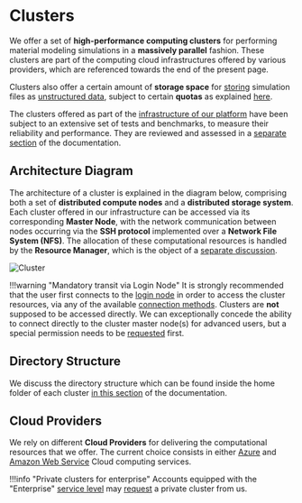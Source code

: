 # Clusters

We offer a set of **high-performance computing clusters** for performing material modeling simulations in a **massively parallel** fashion. These clusters are part of the computing cloud infrastructures offered by various providers, which are referenced towards the end of the present page.

Clusters also offer a certain amount of **storage space** for [storing](../storage.md) simulation files as [unstructured data](../../data-on-disk/overview.md), subject to certain **quotas** as explained [here](../../data-on-disk/quotas.md).

The clusters offered as part of the [infrastructure of our platform](../overview.md) have been subject to an extensive set of tests and benchmarks, to measure their reliability and performance. They are reviewed and assessed in a [separate section](../../benchmarks/overview.md) of the documentation.

## Architecture Diagram

The architecture of a cluster is explained in the diagram below, comprising both a set of **distributed compute nodes** and a **distributed storage system**. Each cluster offered in our infrastructure can be accessed via its corresponding **Master Node**, with the network communication between nodes occurring via the **SSH protocol** implemented over a **Network File System (NFS)**. The allocation of these computational resources is handled by the **Resource Manager**, which is the object of a [separate discussion](../resource/overview.md).

![Cluster](/images/Cluster.png "Cluster")

!!!warning "Mandatory transit via Login Node"
    It is strongly recommended that the user first connects to the [login node](../login/overview.md) in order to access the cluster resources, via any of the available [connection methods](../login/connections.md). Clusters are **not** supposed to be accessed directly. We can exceptionally concede the ability to connect directly to the cluster master node(s) for advanced users, but a special permission needs to be [requested](../../ui/support.md) first.

## Directory Structure 

We discuss the directory structure which can be found inside the home folder of each cluster [in this section](directories.md) of the documentation.

## Cloud Providers 

We rely on different **Cloud Providers** for delivering the computational resources that we offer. The current choice consists in either [Azure](azure.md) and [Amazon Web Service](aws.md) Cloud computing services.

!!!info "Private clusters for enterprise"
    Accounts equipped with the "Enterprise" [service level](../../pricing/service-levels.md) may [request](../../ui/support.md) a private cluster from us.
